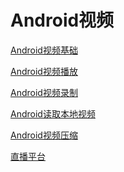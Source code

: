 
Android视频
===

[Android视频基础](https://github.com/hncgc/Android/blob/master/Video/Android%E8%A7%86%E9%A2%91%E5%9F%BA%E7%A1%80.md)  

[Android视频播放](https://github.com/hncgc/Android/blob/master/Video/Android%E8%A7%86%E9%A2%91%E6%92%AD%E6%94%BE.md)  

[Android视频录制](https://github.com/hncgc/Android/blob/master/Video/Android%E8%A7%86%E9%A2%91%E5%BD%95%E5%88%B6.md)  

[Android读取本地视频](https://github.com/hncgc/Android/blob/master/Video/Android%E8%AF%BB%E5%8F%96%E6%9C%AC%E5%9C%B0%E8%A7%86%E9%A2%91.md)  

[Android视频压缩](https://github.com/hncgc/Android/blob/master/Video/Android%E8%A7%86%E9%A2%91%E5%8E%8B%E7%BC%A9.md)  

[直播平台](https://github.com/hncgc/Android/blob/master/%E7%9B%B4%E6%92%AD%E5%B9%B3%E5%8F%B0.md)
